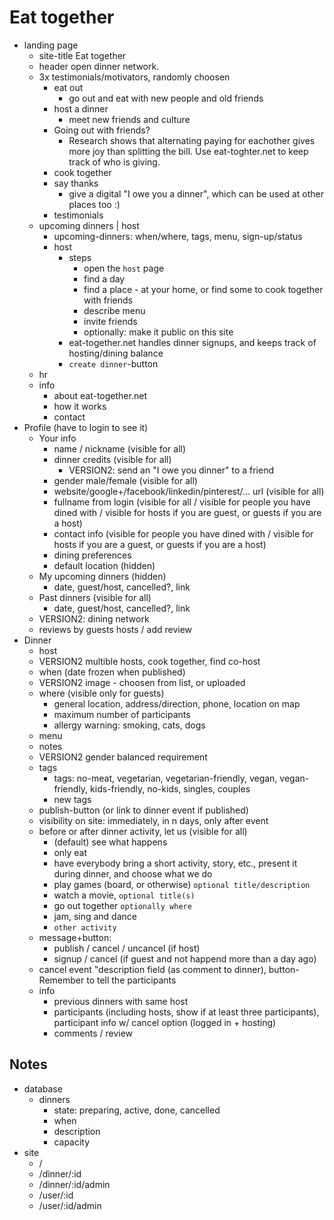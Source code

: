 # Eat together

- landing page
  - site-title Eat together 
  - header open dinner network.
  - 3x testimonials/motivators, randomly choosen
    - eat out
      - go out and eat with new people and old friends
    - host a dinner
      - meet new friends and culture
    - Going out with friends? 
      - Research shows that alternating paying for eachother gives more joy than splitting the bill. Use eat-toghter.net to keep track of who is giving.
    - cook together
    - say thanks
      - give a digital "I owe you a dinner", which can be used at other places too :)
    - testimonials
  - upcoming dinners | host
    - upcoming-dinners: when/where, tags, menu, sign-up/status
    - host 
      - steps
        - open the `host` page 
        - find a day
        - find a place - at your home, or find some to cook together with friends
        - describe menu
        - invite friends
        - optionally: make it public on this site
      - eat-together.net handles dinner signups, and keeps track of hosting/dining balance
      - `create dinner`-button
  - hr
  - info
    - about eat-together.net
    - how it works
    - contact
- Profile (have to login to see it)
  - Your info
    - name / nickname (visible for all)
    - dinner credits (visible for all)
      - VERSION2: send an "I owe you dinner" to a friend
    - gender male/female (visible for all)
    - website/google+/facebook/linkedin/pinterest/... url (visible for all)
    - fullname from login (visible for all / visible for people you have dined with / visible for hosts if you are guest, or guests if you are a host)
    - contact info (visible for people you have dined with / visible for hosts if you are a guest, or guests if you are a host)
    - dining preferences
    - default location (hidden)
  - My upcoming dinners (hidden)
    - date, guest/host, cancelled?, link
  - Past dinners (visible for all)
    - date, guest/host, cancelled?, link
  - VERSION2: dining network
  - reviews by guests hosts / add review
- Dinner
  - host
  - VERSION2 multible hosts, cook together, find co-host
  - when (date frozen when published)
  - VERSION2 image - choosen from list, or uploaded
  - where (visible only for guests)
    - general location, address/direction, phone, location on map
    - maximum number of participants
    - allergy warning: smoking, cats, dogs
  - menu
  - notes
  - VERSION2 gender balanced requirement
  - tags
    - tags: no-meat, vegetarian, vegetarian-friendly, vegan, vegan-friendly, kids-friendly, no-kids, singles, couples
    - new tags
  - publish-button (or link to dinner event if published)
  - visibility on site: immediately, in n days, only after event
  - before or after dinner activity, let us (visible for all)
    - (default) see what happens
    - only eat
    - have everybody bring a short activity, story, etc., present it during dinner, and choose what we do
    - play games (board, or otherwise) `optional title/description`
    - watch a movie, `optional title(s)`
    - go out together `optionally where`
    - jam, sing and dance
    - `other activity`
  - message+button:
    - publish / cancel / uncancel (if host)
    - signup / cancel (if guest and not happend more than a day ago)
  - cancel event "description field (as comment to dinner), button- Remember to tell the participants
  - info
    - previous dinners with same host
    - participants (including hosts, show if at least three participants), participant info w/ cancel option (logged in + hosting)
    - comments / review


## Notes
- database
  - dinners
    - state: preparing, active, done, cancelled
    - when
    - description
    - capacity
- site
  - /
  - /dinner/:id
  - /dinner/:id/admin
  - /user/:id
  - /user/:id/admin
